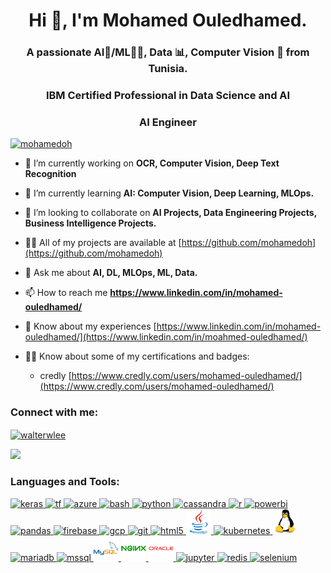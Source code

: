 <h1 align="center">Hi 👋, I'm Mohamed Ouledhamed.</h1>
<h3 align="center">A passionate AI🧠/ML👨‍💻, Data 📊, Computer Vision 🏴 from Tunisia. </h3>
<h3 align="center">IBM Certified Professional in Data Science and AI</h3>
<h3 align="center">AI Engineer</h3>

<p align="left"> <a href="https://github.com/mohamedoh/github-profile-trophy"><img src="https://github-profile-trophy.vercel.app/?username=mohamedoh" alt="mohamedoh" /></a> </p>



- 🔭 I’m currently working on **OCR, Computer Vision, Deep Text Recognition** 

- 🌱 I’m currently learning **AI: Computer Vision, Deep Learning, MLOps.**

- 👯 I’m looking to collaborate on **AI Projects, Data Engineering Projects, Business Intelligence Projects.**

- 👨‍💻 All of my projects are available at [https://github.com/mohamedoh](https://github.com/mohamedoh)


- 💬 Ask me about **AI, DL, MLOps, ML, Data.**

- 📫 How to reach me **https://www.linkedin.com/in/mohamed-ouledhamed/**

- 📄 Know about my experiences [https://www.linkedin.com/in/mohamed-ouledhamed/](https://www.linkedin.com/in/moahmed-ouledhamed/)

- 🧑‍🎓 Know about some of my certifications and badges:
  - credly [https://www.credly.com/users/mohamed-ouledhamed/](https://www.credly.com/users/mohamed-ouledhamed/)


<h3 align="left">Connect with me:</h3>
<p align="left">
<a href="https://linkedin.com/in/mohamed-ouledhamed" target="blank"><img align="center" src="https://raw.githubusercontent.com/rahuldkjain/github-profile-readme-generator/master/src/images/icons/Social/linked-in-alt.svg" alt="walterwlee" height="30" width="40" /></a>

![](https://svgur.com/i/nQ2.svg)
<h3 align="left">Languages and Tools:</h3>
<p align="left"> <a href="https://keras.io" target="_blank"> <img src="https://upload.wikimedia.org/wikipedia/commons/a/ae/Keras_logo.svg" alt="keras" width="40" height="40"/> </a> 
  <a href="https://www.tensorflow.org" target="_blank"> 
<img src="https://upload.wikimedia.org/wikipedia/commons/thumb/2/2d/Tensorflow_logo.svg/800px-Tensorflow_logo.svg.png" alt="tf" width="40" height="40"/> </a> <a href="https://azure.microsoft.com/en-in/" target="_blank"> <img src="https://www.vectorlogo.zone/logos/microsoft_azure/microsoft_azure-icon.svg" alt="azure" width="40" height="40"/> </a> 
  <a href="https://www.gnu.org/software/bash/" target="_blank"> <img src="https://www.vectorlogo.zone/logos/gnu_bash/gnu_bash-icon.svg" alt="bash" width="40" height="40"/> </a>
  <a href="https://www.python.org" target="_blank"> <img src="https://upload.wikimedia.org/wikipedia/commons/c/c3/Python-logo-notext.svg" alt="python" width="40" height="40"/> </a> 
  <a href="https://cassandra.apache.org/" target="_blank"> <img src="https://www.vectorlogo.zone/logos/apache_cassandra/apache_cassandra-icon.svg" alt="cassandra" width="40" height="40"/> </a> 
  <a href="https://www.r-project.org" target="_blank"> <img src="https://r.analyticflow.com/en/cms/wp-content/themes/efprime_raf/images/feature_rlogo.png" alt="r" width="40" height="40"/> </a> 
  <a href="https://powerbi.microsoft.com/en-us/" target="_blank"> <img src="https://openbi.ch/wp-content/uploads/2021/02/6.-Power-BI-Consulting.png" alt="powerbi" width="40" height="40"/> </a> 
  <a href="https://pandas.pydata.org" target="_blank"> <img src="https://encrypted-tbn0.gstatic.com/images?q=tbn:ANd9GcQhWr5uMK-AXyQ7_w6oRIitOmKozpVTK5XV3Q&usqp=CAU" alt="pandas" width="40" height="40"/> </a>
  <a href="https://firebase.google.com/" target="_blank"> <img src="https://www.vectorlogo.zone/logos/firebase/firebase-icon.svg" alt="firebase" width="40" height="40"/> </a> 
  <a href="https://cloud.google.com" target="_blank"> <img src="https://www.vectorlogo.zone/logos/google_cloud/google_cloud-icon.svg" alt="gcp" width="40" height="40"/> </a> 
  <a href="https://git-scm.com" target="_blank"> <img src="https://git-scm.com/images/logos/logomark-black@2x.png" alt="git" width="40" height="40"/> </a> 
  <a href="https://www.mathworks.com/products/matlab.html" target="_blank"> <img src="https://www.mathworks.com/matlabcentral/communitycontests/uploaded_files/159/image.png" alt="html5" width="40" height="40"/> </a> <a href="https://www.java.com" target="_blank"> <img src="https://raw.githubusercontent.com/devicons/devicon/master/icons/java/java-original.svg" alt="java" width="40" height="40"/> </a>
   <a href="https://kubernetes.io" target="_blank"> <img src="https://www.vectorlogo.zone/logos/kubernetes/kubernetes-icon.svg" alt="kubernetes" width="40" height="40"/> </a>
  <a href="https://www.linux.org/" target="_blank"> <img src="https://raw.githubusercontent.com/devicons/devicon/master/icons/linux/linux-original.svg" alt="linux" width="40" height="40"/> </a> 
  <a href="https://mariadb.org/" target="_blank"> <img src="https://www.vectorlogo.zone/logos/mariadb/mariadb-icon.svg" alt="mariadb" width="40" height="40"/> </a> <a href="https://www.microsoft.com/en-us/sql-server" target="_blank"> <img src="https://www.svgrepo.com/show/303229/microsoft-sql-server-logo.svg" alt="mssql" width="40" height="40"/> </a>
  <a href="https://www.mysql.com/" target="_blank"> <img src="https://raw.githubusercontent.com/devicons/devicon/master/icons/mysql/mysql-original-wordmark.svg" alt="mysql" width="40" height="40"/> </a> 
  <a href="https://www.nginx.com" target="_blank"> <img src="https://raw.githubusercontent.com/devicons/devicon/master/icons/nginx/nginx-original.svg" alt="nginx" width="40" height="40"/> </a>
  <a href="https://www.oracle.com/" target="_blank"> <img src="https://raw.githubusercontent.com/devicons/devicon/master/icons/oracle/oracle-original.svg" alt="oracle" width="40" height="40"/> </a> 
  <a href="https://jupyter.org" target="_blank"> <img src="https://technology.amis.nl/wp-content/uploads/2020/11/image-27.png" alt="jupyter" width="40" height="40"/> </a> 
  <a href="https://colab.research.google.com" target="_blank"> <img src="https://colab.research.google.com/img/colab_favicon_256px.png" alt="redis" width="40" height="40"/>  
  <a href="https://www.selenium.dev" target="_blank"> <img src="https://raw.githubusercontent.com/detain/svg-logos/780f25886640cef088af994181646db2f6b1a3f8/svg/selenium-logo.svg" alt="selenium" width="40" height="40"/> </a> 
   </p>
  
